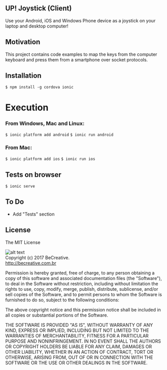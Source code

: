 ## UP! Joystick (Client)

Use your Android, iOS and Windows Phone device as a joystick on your laptop and desktop computer!

## Motivation

This project contains code examples to map the keys from the computer keyboard and press them from a smartphone over socket protocols.

## Installation

`$ npm install -g cordova ionic`

# Execution

### From Windows, Mac and Linux:

`$ ionic platform add android`
`$ ionic run android`

### From Mac:

`$ ionic platform add ios`
`$ ionic run ios`

## Tests on browser

`$ ionic serve`

## To Do

* Add "Tests" section

## License

The MIT License

![alt text](http://i.imgur.com/9FoeDZZ.png "BeCreative Logo")  
Copyright (c) 2017 BeCreative.  
http://becreative.com.br 

Permission is hereby granted, free of charge, to any person obtaining a copy
of this software and associated documentation files (the "Software"), to deal
in the Software without restriction, including without limitation the rights
to use, copy, modify, merge, publish, distribute, sublicense, and/or sell
copies of the Software, and to permit persons to whom the Software is
furnished to do so, subject to the following conditions:

The above copyright notice and this permission notice shall be included in
all copies or substantial portions of the Software.

THE SOFTWARE IS PROVIDED "AS IS", WITHOUT WARRANTY OF ANY KIND, EXPRESS OR
IMPLIED, INCLUDING BUT NOT LIMITED TO THE WARRANTIES OF MERCHANTABILITY,
FITNESS FOR A PARTICULAR PURPOSE AND NONINFRINGEMENT. IN NO EVENT SHALL THE
AUTHORS OR COPYRIGHT HOLDERS BE LIABLE FOR ANY CLAIM, DAMAGES OR OTHER
LIABILITY, WHETHER IN AN ACTION OF CONTRACT, TORT OR OTHERWISE, ARISING FROM,
OUT OF OR IN CONNECTION WITH THE SOFTWARE OR THE USE OR OTHER DEALINGS IN
THE SOFTWARE.
